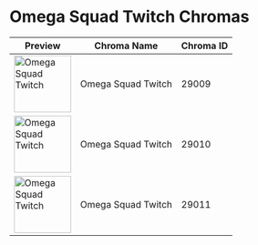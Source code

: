# Omega Squad Twitch Chromas

| Preview | Chroma Name | Chroma ID |
|---|---|---|
| <img src='https://raw.communitydragon.org/latest/plugins/rcp-be-lol-game-data/global/default/v1/champion-chroma-images/29/29009.png' alt='Omega Squad Twitch' width='100'> | Omega Squad Twitch | 29009 |
| <img src='https://raw.communitydragon.org/latest/plugins/rcp-be-lol-game-data/global/default/v1/champion-chroma-images/29/29010.png' alt='Omega Squad Twitch' width='100'> | Omega Squad Twitch | 29010 |
| <img src='https://raw.communitydragon.org/latest/plugins/rcp-be-lol-game-data/global/default/v1/champion-chroma-images/29/29011.png' alt='Omega Squad Twitch' width='100'> | Omega Squad Twitch | 29011 |
